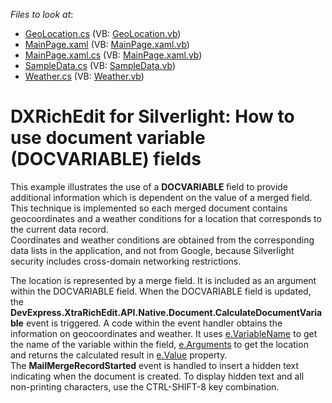 <!-- default file list -->
*Files to look at*:

* [GeoLocation.cs](./CS/DocumentVariablesExample/GeoLocation.cs) (VB: [GeoLocation.vb](./VB/DocumentVariablesExample/GeoLocation.vb))
* [MainPage.xaml](./CS/DocumentVariablesExample/MainPage.xaml) (VB: [MainPage.xaml.vb](./VB/DocumentVariablesExample/MainPage.xaml.vb))
* [MainPage.xaml.cs](./CS/DocumentVariablesExample/MainPage.xaml.cs) (VB: [MainPage.xaml.vb](./VB/DocumentVariablesExample/MainPage.xaml.vb))
* [SampleData.cs](./CS/DocumentVariablesExample/SampleData.cs) (VB: [SampleData.vb](./VB/DocumentVariablesExample/SampleData.vb))
* [Weather.cs](./CS/DocumentVariablesExample/Weather.cs) (VB: [Weather.vb](./VB/DocumentVariablesExample/Weather.vb))
<!-- default file list end -->
# DXRichEdit for Silverlight: How to use document variable (DOCVARIABLE) fields


<p>This example illustrates the use of a <strong>DOCVARIABLE </strong>field to provide additional information which is dependent on the value of a merged field. This technique is implemented so each merged document contains geocoordinates and a weather conditions for a location that corresponds to the current data record.<br />
Coordinates and weather conditions are obtained from the corresponding data lists in the application, and not from Google, because Silverlight security includes cross-domain networking restrictions.</p><p>The location is represented by a merge field. It is included as an argument within the DOCVARIABLE field. When the DOCVARIABLE field is updated, the <strong>DevExpress.XtraRichEdit.API.Native.Document.CalculateDocumentVariable</strong> event is triggered. A code within the event handler obtains the information on geocoordinates and weather. It uses <u>e.VariableName</u> to get the name of the variable within the field, <u>e.Arguments</u> to get the location and returns the calculated result in <u>e.Value</u> property.<br />
The <strong>MailMergeRecordStarted</strong> event is handled to insert a hidden text indicating when the document is created. To display hidden text and all non-printing characters, use the CTRL-SHIFT-8 key combination.</p><p><br />
</p><br />


<br/>


